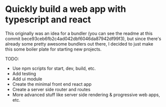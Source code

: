 # Quickly build a web app with typescript and react

This originally was an idea for a bundler (you can see the readme at this commit bece93ceb6fb2c4ad042dbf6046da87942df99f3), but since there's already some pretty awesome bundlers out there, I decided to just make this some boiler plate for starting new projects.

TODO:
- Use npm scripts for start, dev, build, etc.
- Add testing
- Add ui module
- Create the minimal front end react app
- Create a server side router and routes
- More advanced stuff like server side rendering & progressive web apps, etc.
